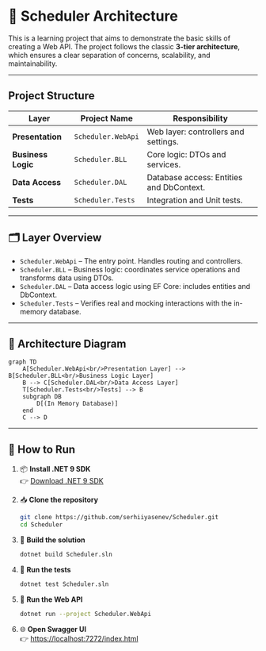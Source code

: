 # 🔧 Scheduler Architecture

This is a learning project that aims to demonstrate the basic skills of creating a Web API. The project follows the classic **3-tier architecture**, which ensures a clear separation of concerns, scalability, and maintainability.

---

## Project Structure

| Layer            | Project Name   | Responsibility                                      |
|------------------|----------------|-----------------------------------------------------|
| **Presentation** | `Scheduler.WebApi`     | Web layer: controllers and settings. |
| **Business Logic** | `Scheduler.BLL`       | Core logic: DTOs and services.    |
| **Data Access**  | `Scheduler.DAL`        | Database access: Entities and DbContext. |
| **Tests**        | `Scheduler.Tests`      | Integration and Unit tests.                 |

---

## 🗂 Layer Overview

- `Scheduler.WebApi` – The entry point. Handles routing and controllers.
- `Scheduler.BLL` – Business logic: coordinates service operations and transforms data using DTOs.
- `Scheduler.DAL` – Data access logic using EF Core: includes entities and DbContext.
- `Scheduler.Tests` – Verifies real and mocking interactions with the in-memory database.

---

## 📐 Architecture Diagram

```mermaid
graph TD
    A[Scheduler.WebApi<br/>Presentation Layer] --> B[Scheduler.BLL<br/>Business Logic Layer]
    B --> C[Scheduler.DAL<br/>Data Access Layer]
    T[Scheduler.Tests<br/>Tests] --> B
    subgraph DB
        D[(In Memory Database)]
    end
    C --> D
```

---

## 🔧 How to Run

1. 📦 **Install .NET 9 SDK**  
   👉 [Download .NET 9 SDK](https://dotnet.microsoft.com/en-us/download)

2. 📥 **Clone the repository**
   ```bash
   git clone https://github.com/serhiiyasenev/Scheduler.git
   cd Scheduler
   ```

3. 🧱 **Build the solution**
   ```bash
   dotnet build Scheduler.sln
   ```

4. 🧪 **Run the tests**
   ```bash
   dotnet test Scheduler.sln
   ```

5. 🚀 **Run the Web API**
   ```bash
   dotnet run --project Scheduler.WebApi
   ```

6. 🌐 **Open Swagger UI**  
   👉 [https://localhost:7272/index.html](https://localhost:7272/index.html)
